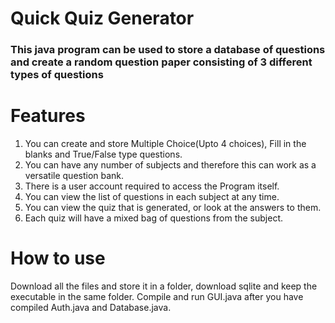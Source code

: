 # Quick Quiz Generator
### This java program can be used to store a database of questions and create a random question paper consisting of 3 different types of questions

# Features
1. You can create and store Multiple Choice(Upto 4 choices), Fill in the blanks and True/False type questions.
2. You can have any number of subjects and therefore this can work as a versatile question bank.
3. There is a user account required to access the Program itself.
4. You can view the list of questions in each subject at any time.
5. You can view the quiz that is generated, or look at the answers to them.
6. Each quiz will have a mixed bag of questions from the subject.

# How to use
Download all the files and store it in a folder, download sqlite and keep the executable in the same folder. Compile and run GUI.java after you have compiled Auth.java and Database.java.

